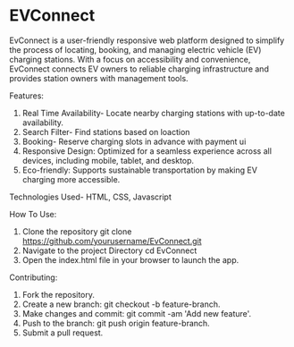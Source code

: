 # EVConnect
EvConnect is a user-friendly responsive web platform designed to simplify the process of locating, booking, and managing electric vehicle (EV) charging stations. With a focus on accessibility and convenience, EvConnect connects EV owners to reliable charging infrastructure and provides station owners with management tools.

Features:
1) Real Time Availability- Locate nearby charging stations with up-to-date availability.
2) Search Filter- Find stations based on loaction
3) Booking- Reserve charging slots in advance with payment ui
4) Responsive Design: Optimized for a seamless experience across all devices, including mobile, tablet, and desktop.
5) Eco-friendly: Supports sustainable transportation by making EV charging more accessible.

Technologies Used- HTML, CSS, Javascript

How To Use:
1) Clone the repository
   git clone https://github.com/yourusername/EvConnect.git
2) Navigate to the project Directory
   cd EvConnect
3) Open the index.html file in your browser to launch the app.

Contributing:
1) Fork the repository.
2) Create a new branch: git checkout -b feature-branch.
3) Make changes and commit: git commit -am 'Add new feature'.
4) Push to the branch: git push origin feature-branch.
5) Submit a pull request.
